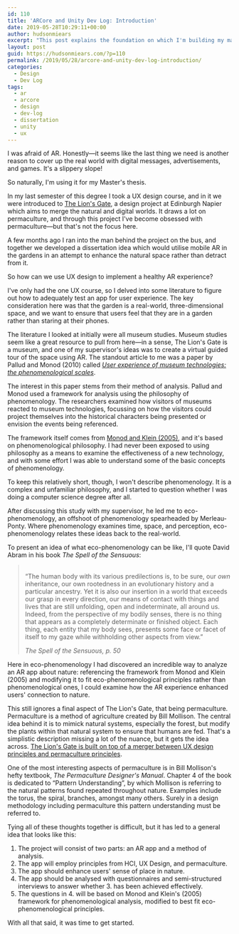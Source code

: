 ```yaml
---
id: 110
title: 'ARCore and Unity Dev Log: Introduction'
date: 2019-05-28T10:29:11+00:00
author: hudsonmiears
excerpt: "This post explains the foundation on which I'm building my master's thesis project, an ARCore app using Unity3D with a novel method of analysing UX."
layout: post
guid: https://hudsonmiears.com/?p=110
permalink: /2019/05/28/arcore-and-unity-dev-log-introduction/
categories:
  - Design
  - Dev Log
tags:
  - ar
  - arcore
  - design
  - dev-log
  - dissertation
  - unity
  - ux
---
```

I was afraid of AR. Honestly&#8212;it seems like the last thing we need is another reason to cover up the real world with digital messages, advertisements, and games. It's a slippery slope!

So naturally, I'm using it for my Master's thesis.

In my last semester of this degree I took a UX design course, and in it we were introduced to [The Lion's Gate](http://blogs.napier.ac.uk/thelionsgate/), a design project at Edinburgh Napier which aims to merge the natural and digital worlds. It draws a lot on permaculture, and through this project I've become obsessed with permaculture&#8212;but that's not the focus here.

A few months ago I ran into the man behind the project on the bus, and together we developed a dissertation idea which would utilise mobile AR in the gardens in an attempt to enhance the natural space rather than detract from it.

So how can we use UX design to implement a healthy AR experience?

I've only had the one UX course, so I delved into some literature to figure out how to adequately test an app for user experience. The key consideration here was that the garden is a real-world, three-dimensional space, and we want to ensure that users feel that they are in a garden rather than staring at their phones.

The literature I looked at initially were all museum studies. Museum studies seem like a great resource to pull from here&#8212;in a sense, The Lion's Gate is a museum, and one of my supervisor's ideas was to create a virtual guided tour of the space using AR. The standout article to me was a paper by Pallud and Monod (2010) called _[User experience of museum technologies: the phenomenological scales](https://www.researchgate.net/publication/45064223_User_experience_of_museum_technologies_The_phenomenological_scales)_. 

The interest in this paper stems from their method of analysis. Pallud and Monod used a framework for analysis using the philosophy of phenomenology. The researchers examined how visitors of museums reacted to museum technologies, focussing on how the visitors could project themselves into the historical characters being presented or envision the events being referenced.

The framework itself comes from [Monod and Klein (2005)](https://www.researchgate.net/publication/220891459_A_Phenomenological_Evaluation_Framework_for_Cultural_Heritage_Interpretation_From_e-HS_to_Heidegger%27s_Historicity), and it's based on phenomenological philosophy. I had never been exposed to using philosophy as a means to examine the effectiveness of a new technology, and with some effort I was able to understand some of the basic concepts of phenomenology.

To keep this relatively short, though, I won't describe phenomenology. It is a complex and unfamiliar philosophy, and I started to question whether I was doing a computer science degree after all.

After discussing this study with my supervisor, he led me to eco-phenomenology, an offshoot of phenomenology spearheaded by Merleau-Ponty. Where phenomenology examines time, space, and perception, eco-phenomenology relates these ideas back to the real-world.

To present an idea of what eco-phenomenology can be like, I'll quote David Abram in his book _The Spell of the Sensuous_:

<blockquote class="wp-block-quote">
  <p>
    <br />&#8220;The human body with its various predilections is, to be sure, our <em>own</em> inheritance, our own rootedness in an evolutionary history and a particular ancestry. Yet it is also our insertion in a world that exceeds our grasp in every direction, our means of contact with things and lives that are still unfolding, open and indeterminate, all around us. Indeed, from the perspective of my bodily senses, there is no thing that appears as a completely determinate or finished object. Each thing, each entity that my body sees, presents some face or facet of itself to my gaze while withholding other aspects from view.&#8221;
  </p>
  
  <cite><em>The Spell of the Sensuous</em>, p. 50<br /></cite>
</blockquote>

Here in eco-phenomenology I had discovered an incredible way to analyze an AR app about nature: referencing the framework from Monod and Klein (2005) and modifying it to fit eco-phenomenological principles rather than phenomenological ones, I could examine how the AR experience enhanced users' connection to nature.

This still ignores a final aspect of The Lion's Gate, that being permaculture. Permaculture is a method of agriculture created by Bill Mollison. The central idea behind it is to mimick natural systems, especially the forest, but modify the plants within that natural system to ensure that humans are fed. That's a simplistic description missing a lot of the nuance, but it gets the idea across. [The Lion's Gate is built on top of a merger between UX design principles and permaculture principles](https://ewic.bcs.org/upload/pdf/ewic_hci17_sp_paper20.pdf). 

One of the most interesting aspects of permaculture is in Bill Mollison's hefty textbook, _The Permaculture Designer's Manual_. Chapter 4 of the book is dedicated to &#8220;Pattern Understanding&#8221;, by which Mollison is referring to the natural patterns found repeated throughout nature. Examples include the torus, the spiral, branches, amongst many others. Surely in a design methodology including permaculture this pattern understanding must be referred to.

Tying all of these thoughts together is difficult, but it has led to a general idea that looks like this:

  1. The project will consist of two parts: an AR app and a method of analysis.
  2. The app will employ principles from HCI, UX Design, and permaculture.
  3. The app should enhance users' sense of place in nature.
  4. The app should be analysed with questionnaires and semi-structured interviews to answer whether 3. has been achieved effectively.
  5. The questions in 4. will be based on Monod and Klein's (2005) framework for phenomenological analysis, modified to best fit eco-phenomenological principles.

With all that said, it was time to get started.